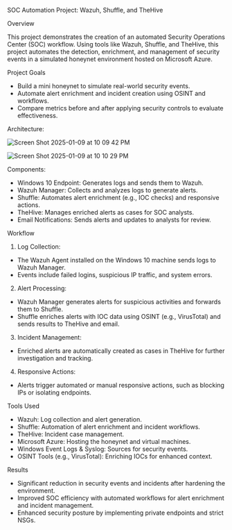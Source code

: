 SOC Automation Project: Wazuh, Shuffle, and TheHive

Overview

This project demonstrates the creation of an automated Security Operations Center (SOC) workflow. Using tools like Wazuh, Shuffle, and TheHive, this project automates the detection, enrichment, and management of security events in a simulated honeynet environment hosted on Microsoft Azure.

Project Goals

- Build a mini honeynet to simulate real-world security events.
- Automate alert enrichment and incident creation using OSINT and workflows.
- Compare metrics before and after applying security controls to evaluate effectiveness.


Architecture:

![Screen Shot 2025-01-09 at 10 09 42 PM](https://github.com/user-attachments/assets/5bd9991e-1e85-4a31-80de-32c26e170b85)

![Screen Shot 2025-01-09 at 10 10 29 PM](https://github.com/user-attachments/assets/d11344f5-aa38-4565-b86c-b5305552a774)


Components:

- Windows 10 Endpoint: Generates logs and sends them to Wazuh.
- Wazuh Manager: Collects and analyzes logs to generate alerts.
- Shuffle: Automates alert enrichment (e.g., IOC checks) and responsive actions.
- TheHive: Manages enriched alerts as cases for SOC analysts.
- Email Notifications: Sends alerts and updates to analysts for review.


Workflow

1. Log Collection:
- The Wazuh Agent installed on the Windows 10 machine sends logs to Wazuh Manager.
- Events include failed logins, suspicious IP traffic, and system errors.
  
2. Alert Processing:
- Wazuh Manager generates alerts for suspicious activities and forwards them to Shuffle.
- Shuffle enriches alerts with IOC data using OSINT (e.g., VirusTotal) and sends results to TheHive and email.
  
3. Incident Management:
- Enriched alerts are automatically created as cases in TheHive for further investigation and tracking.

4. Responsive Actions:
- Alerts trigger automated or manual responsive actions, such as blocking IPs or isolating endpoints.





Tools Used

- Wazuh: Log collection and alert generation.
- Shuffle: Automation of alert enrichment and incident workflows.
- TheHive: Incident case management.
- Microsoft Azure: Hosting the honeynet and virtual machines.
- Windows Event Logs & Syslog: Sources for security events.
- OSINT Tools (e.g., VirusTotal): Enriching IOCs for enhanced context.


Results
- Significant reduction in security events and incidents after hardening the environment.
- Improved SOC efficiency with automated workflows for alert enrichment and incident management.
- Enhanced security posture by implementing private endpoints and strict NSGs.































